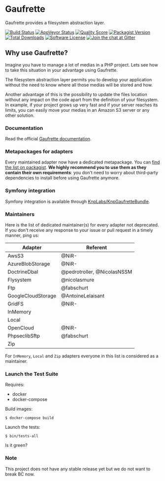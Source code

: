 Gaufrette
=========

Gaufrette provides a filesystem abstraction layer.

[![Build Status](https://img.shields.io/travis/KnpLabs/Gaufrette/master.svg?style=flat-square)](http://travis-ci.org/KnpLabs/Gaufrette)
[![AppVeyor Status](https://img.shields.io/appveyor/ci/NiR-/Gaufrette/master.svg?style=flat-square)](https://ci.appveyor.com/project/NiR-/gaufrette)
[![Quality Score](https://img.shields.io/scrutinizer/g/KnpLabs/Gaufrette.svg?style=flat-square)](https://scrutinizer-ci.com/g/KnpLabs/Gaufrette)
[![Packagist Version](https://img.shields.io/packagist/v/KnpLabs/Gaufrette.svg?style=flat-square)](https://packagist.org/packages/KnpLabs/Gaufrette)
[![Total Downloads](https://img.shields.io/packagist/dt/KnpLabs/Gaufrette.svg?style=flat-square)](https://packagist.org/packages/KnpLabs/Gaufrette)
[![Software License](https://img.shields.io/badge/license-MIT-brightgreen.svg?style=flat-square)](LICENSE)
[![Join the chat at Gitter](https://img.shields.io/gitter/room/nwjs/nw.js.svg?style=flat-square)](https://gitter.im/KnpLabs/Gaufrette)

Why use Gaufrette?
------------------

Imagine you have to manage a lot of medias in a PHP project. Lets see how to
take this situation in your advantage using Gaufrette.

The filesystem abstraction layer permits you to develop your application without
the need to know where all those medias will be stored and how.

Another advantage of this is the possibility to update the files location
without any impact on the code apart from the definition of your filesystem.
In example, if your project grows up very fast and if your server reaches its
limits, you can easily move your medias in an Amazon S3 server or any other
solution.

### Documentation

Read the official [Gaufrette documentation](http://knplabs.github.io/Gaufrette/).

### Metapackages for adapters

Every maintained adapter now have a dedicated metapackage. You can [find the list on packagist](https://packagist.org/packages/gaufrette/). 
**We highly recommend you to use them as they contain their own requirements**: you don't need to worry about third-party dependencies 
to install before using Gaufrette anymore.

### Symfony integration

Symfony integration is available through [KnpLabs/KnpGaufretteBundle](https://github.com/KnpLabs/KnpGaufretteBundle).

### Maintainers

Here is the list of dedicated maintainer(s) for every adapter not deprecated. If you don't receive any response to 
your issue or pull request in a timely manner, ping us:

| Adapter            | Referent                    |
|--------------------|-----------------------------|
| AwsS3              | @NiR-                       |
| AzureBlobStorage   | @NiR-                       |
| DoctrineDbal       | @pedrotroller, @NicolasNSSM |
| Flysystem          | @nicolasmure                |
| Ftp                | @fabschurt                  |
| GoogleCloudStorage | @AntoineLelaisant           |
| GridFS             | @NiR-                       |
| InMemory           |                             |
| Local              |                             |
| OpenCloud          | @NiR-                       |
| PhpseclibSftp      | @fabschurt                  |
| Zip                |                             |

For `InMemory`, `Local` and `Zip` adapters everyone in this list is considered as a maintainer.

### Launch the Test Suite

Requires:
  * docker
  * docker-compose

Build images:

    $ docker-compose build

Launch the tests:

    $ bin/tests-all

Is it green?

### Note

This project does not have any stable release yet but we do not want to break BC now.

